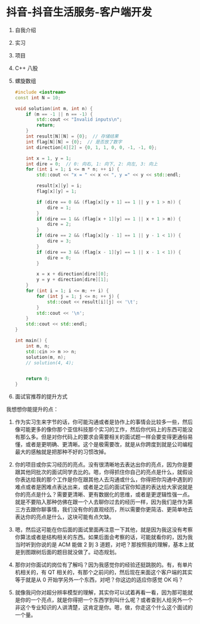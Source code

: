# 抖音-抖音生活服务-客户端开发

1.   自我介绍

2.   实习

3.   项目

4.   C++ 八股

5.   螺旋数组
     ```cpp
     #include <iostream>
     const int N = 10;
     
     void solution(int m, int n) {
         if (m == -1 || n == -1) {
             std::cout << "Invalid inputs\n";
             return;
         }
         int result[N][N] = {0};  // 存储结果
         int flag[N][N] = {0};  // 是否放了数字
         int direction[4][2] = {0, 1, 1, 0, 0, -1, -1, 0};
     
         int x = 1, y = 1;
         int dire = 0;  // 0: 向右, 1: 向下, 2: 向左, 3: 向上
         for (int i = 1; i <= m * n; ++ i) {
             std::cout << "x = " << x << ", y =" << y << std::endl;
     
             result[x][y] = i;
             flag[x][y] = 1;
     
             if (dire == 0 && (flag[x][y + 1] == 1 || y + 1 > n)) {
                 dire = 1;
             }
             if (dire == 1 && (flag[x + 1][y] == 1 || x + 1 > m)) {
                 dire = 2;
             }
             if (dire == 2 && (flag[x][y - 1] == 1 || y - 1 < 1)) {
                 dire = 3;
             }
             if (dire == 3 && (flag[x - 1][y] == 1 || x - 1 < 1)) {
                 dire = 0;
             }
     
             x = x + direction[dire][0];
             y = y + direction[dire][1];
         }
         for (int i = 1; i <= m; ++ i) {
             for (int j = 1; j <= n; ++ j) {
                 std::cout << result[i][j] << '\t';
             }
             std::cout << '\n';
         }
         std::cout << std::endl;
     }
     
     int main() {
         int m, n;
         std::cin >> m >> n;
         solution(m, n);
         // solution(4, 4);
     
     
         return 0;
     }
     ```

6.   面试官推荐的提升方式



我想想你能提升的点：

1. 作为实习生来字节的话，你可能沟通或者是协作上的事情会比较多一些，然后像可能更多的像你那个亚信科技那个实习的工作，然后你代码上的东西可能没有那么多。但是对你代码上的要求会需要相关的面试题一样会要变得更通俗易懂，或者是更明确、更清晰。这个是极需要改，就是从你跨度到就是公司编程最大的感触就是把那种不好的习惯改掉。

2. 你的项目或你实习经历的亮点。没有很清晰地去表达出你的亮点，因为你是要跟其他同批次的面试同学去比的。嗯，你得抓住你自己的亮点是什么，就假设你表达给我的那个工作是你在跟其他人去沟通或什么，你得把你沟通中遇到的难点或者是困难点表达出来，或者是之后的面试官你知道的表达给大家说就是你的亮点是什么？需要更清晰、更有数据化的思维，或者是更逻辑性强一点。就是不要陷入那种仿佛在跟一个人去聊你过去的经历一样，因为我们是作为第三方去跟你聊事情，我们没有你的直观经历，所以需要你更简洁、更简单地去表达你的亮点是什么，这块可能有点欠缺。

3. 嗯，然后这可能在你后面的面试里面再注意一下其他，就是因为我这没有考察你算法或者是结构相关的东西。如果后面会考察的话，可能就看你的，因为我当时听到你说的是 ACM 能做 2 到 3 道题，对吧？那按照我的理解，基本上就是到图跟树后面的题目就没做了。动态规划。

4. 那你对你面试的岗位有了解吗？因为我感觉你的经验还挺跳脱的。有，有单片机相关的，有 QT 相关的，有那个之前问的，然后现在来面这个客户端的其实等于就是从 0 开始学另外一个东西，对吧？你这边的适应你感觉 OK 吗？

5. 就像我问你对超分辨率模型的理解，其实你可以试着再看一看，因为那可能就是你的一个亮点，就是你得把一个东西学到叫什么呢？或者查到人给另外一个非这个专业知识的人讲清楚，这肯定是你。嗯，做，你走这个什么这个面试的一个量。

